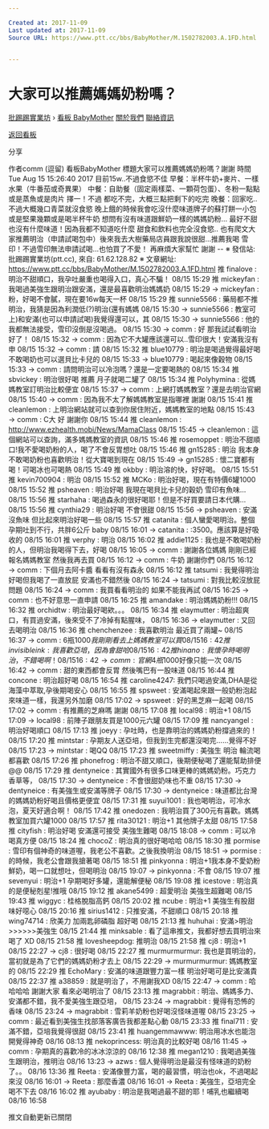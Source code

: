 ```yaml
---

Created at: 2017-11-09
Last updated at: 2017-11-09
Source URL: https://www.ptt.cc/bbs/BabyMother/M.1502782003.A.1FD.html


---
```


# 大家可以推薦媽媽奶粉嗎？


[批踢踢實業坊](https://www.ptt.cc/) › [看板 BabyMother](https://www.ptt.cc/bbs/BabyMother/index.html) [關於我們](https://www.ptt.cc/about.html) [聯絡資訊](https://www.ptt.cc/contact.html)

[返回看板](https://www.ptt.cc/bbs/BabyMother/index.html)

分享

作者comm (逗留)
看板BabyMother
標題大家可以推薦媽媽奶粉嗎？謝謝
時間Tue Aug 15 15:26:40 2017
目前15w..不過食慾不佳 早餐：半杯牛奶+麥片、一樣水果（牛番茄或奇異果） 中餐：自助餐（固定兩樣菜、一顆荷包蛋）、冬粉一點點或是蒸魚或是肉片 擇一！不過 都吃不完，大概三點把剩下的吃完 晚餐：回家吃..不過大概幾口青菜就沒食慾 晚上餓的時候我會吃沒什麼味道牌子的蘇打餅一小包或是堅果幾顆或是喝半杯牛奶 想問有沒有味道跟鮮奶一樣的媽媽奶粉... 最好不甜也沒有什麼味道！因為我都不知道吃什麼 甜食和飲料也完全沒食慾.. 也有爬文大家推薦明治（申請試喝包中）後來我去大樹藥局店員跟我說很甜...推薦我喝 雪印！不過雪印無法申請試喝...也怕買了不愛！ 再麻煩大家幫忙 謝謝 -- ※ 發信站: 批踢踢實業坊(ptt.cc), 來自: 61.62.128.82 ※ 文章網址: <https://www.ptt.cc/bbs/BabyMother/M.1502782003.A.1FD.html>
推 finalove : 明治不甜順口，我孕吐嚴重也喝得入口，真心不騙！ 08/15 15:29
推 mickeyfan : 我喝過美強生跟明治跟安滿，還是最喜歡明治媽媽奶 08/15 15:29
→ mickeyfan : 粉，好喝不會膩，現在要16w每天一杯 08/15 15:29
推 sunnie5566 : 藥局都不推明治，我猜是因為利潤低(?)明治(還有媽媽 08/15 15:30
→ sunnie5566 : 教室可上)和安滿(也可以申請試喝)我覺得還可以，其 08/15 15:30
→ sunnie5566 : 他的我都無法接受，雪印沒倒是沒喝過。 08/15 15:30
→ comm : 好 那我試試看明治好了！ 08/15 15:32
→ comm : 因為它不大罐應該還可以..雪印很大！安滿我沒有申 08/15 15:32
→ comm : 請 08/15 15:32
推 blue10779 : 明治是喝過覺得最好喝 不敢喝奶也可以選貝比卡兒的 08/15 15:33
→ blue10779 : 喝起來像穀物 08/15 15:33
→ comm : 請問明治可以冷泡嗎？還是一定要喝熱的 08/15 15:34
推 sbvickey : 明治很好喝 推薦 月子就喝二罐了 08/15 15:34
推 Polyhymina : 從媽媽教室訂明治比較便宜 08/15 15:37
→ comm : 上網打媽媽教室？還是去明治官網 08/15 15:40
→ comm : 因為我不太了解媽媽教室是指哪裡 謝謝 08/15 15:41
推 cleanlemon : 上明治網站就可以查到你居住附近，媽媽教室的地點 08/15 15:43
→ comm : C大 好 謝謝你 08/15 15:44
推 cleanlemon : <http://www.ezhealth.mobi/News/MamaClass> 08/15 15:45
→ cleanlemon : 這個網站可以查詢，滿多媽媽教室的資訊 08/15 15:46
推 rosemoppet : 明治不甜順口!我不愛喝奶粉的人，喝了不會反胃想吐 08/15 15:46
推 gn15285 : 明治 我本身不敢喝奶粉也喜歡明治！從大寶喝到現在 08/15 15:49
→ gn15285 : 懷二寶都有喝！可喝冰也可喝熱 08/15 15:49
推 okbby : 明治溶的快，好好喝。 08/15 15:51
推 kevin700904 : 明治 08/15 15:52
推 MCKo : 明治好喝，現在有特價6罐1000 08/15 15:52
推 psheaven : 明治好喝 我現在喝貝比卡兒的穀奶 雪印有魚味... 08/15 15:56
推 starhaha : 喝過森永的很好喝耶！但是不好買要請日本代購... 08/15 15:56
推 cynthia29 : 明治好喝 不會很甜 08/15 15:56
→ psheaven : 安滿沒魚味 但比起來明治好喝一些 08/15 15:57
推 catanita : 個人蠻愛喝明治。整個孕期吐到不行，共胖6公斤 baby 08/15 16:01
→ catanita : :3500。應該算是好吸收的 08/15 16:01
推 verphy : 明治 08/15 16:02
推 addie1125 : 我也是不敢喝奶粉的人，但明治我喝得下去，好喝 08/15 16:05
→ comm : 謝謝各位媽媽 剛剛已經報名媽媽教室 然後我再去買 08/15 16:12
→ comm : 牛奶 謝謝你們 08/15 16:12
→ comm : 下個月去阿卡醬 看看有沒有森永 08/15 16:12
推 tatsumi : 我覺得明治好喝但我喝了一直放屁 安滿也不錯然後 08/15 16:24
→ tatsumi : 對我比較沒放屁問題 08/15 16:24
→ comm : 我買看看明治的 如果不能我再試 08/15 16:25
→ comm : 也不好意思一直申請 08/15 16:25
推 amandake : 明治媽媽奶粉!!! 08/15 16:32
推 orchidtw : 明治最好喝欸。。。 08/15 16:34
推 elaymutter : 明治超爽口，有買過安滿，後來受不了冷掉有點腥味， 08/15 16:36
→ elaymutter : 又回去喝明治 08/15 16:36
推 chenchenzee : 我喜歡明治 最近買了兩罐~ 08/15 16:37
→ comm : 6瓶$1000我剛剛看去上媽媽教室可以買 08/15 16:42
推 invisibleink: 我喜歡亞培，因為會甜哈 08/15 16:42
推 hinano : 我懷孕時喝明治，不錯喝啊！ 08/15 16:42
→ comm : 官網4瓶$1000好像只能一次 08/15 16:42
→ comm : 甜的東西都會反胃 然後嘴巴有一股味道 08/15 16:44
推 concone : 明治超好喝 08/15 16:54
推 caroline4247: 我們只喝過安滿,DHA是從海藻中萃取,孕後期喝安心 08/15 16:55
推 spsweet : 安滿喝起來跟一般奶粉泡起來味道一樣，我還另外加磨 08/15 17:02
→ spsweet : 好的黑芝麻一起喝 08/15 17:02
→ comm : 有推薦的芝麻嗎 謝謝 08/15 17:08
推 local98 : 明治+1 08/15 17:09
→ local98 : 前陣子跟朋友買是1000元六罐 08/15 17:09
推 nancyangel : 明治好喝順口 08/15 17:13
推 joeyy : 孕吐時，也是靠明治的媽媽奶粉撐過來的！ 08/15 17:20
推 mintstar : 孕期友人送亞培，但我到生完都還沒喝完……覺得不好 08/15 17:23
→ mintstar : 喝QQ 08/15 17:23
推 sweetmiffy : 美強生 明治 輪流喝 都喜歡 08/15 17:26
推 phonefrog : 明治不甜又順口，後期便秘喝了還能幫助排便@@ 08/15 17:29
推 dentyneice : 其實國外有很多口味更棒的媽媽奶粉。巧克力香草等， 08/15 17:30
→ dentyneice : 不會很甜奶味也不重 08/15 17:30
→ dentyneice : 有美強生或安滿等牌子 08/15 17:30
→ dentyneice : 味道都比台灣的媽媽奶粉好喝且價格更便宜 08/15 17:31
推 suyui1001 : 我也喝明治，可冷水泡，夏天好適合啊！ 08/15 17:42
推 onedozen : 我明治買了300元有喜歡。媽媽教室加買六罐1000 08/15 17:57
推 rita30121 : 明治+1 其他牌子太甜 08/15 17:58
推 cityfish : 明治好喝 安滿還可接受 美強生難喝 08/15 18:08
→ comm : 可以冷喝真方便 08/15 18:24
推 chocoZ : 明治真的很好喝哈哈 08/15 18:30
推 pormise : 雪印有個神奇的味道喔，我老公不喜歡。之後我換明治 08/15 18:51
→ pormise : 的時候，我老公會跟我搶著喝 08/15 18:51
推 pinkyonna : 明治+1我本身不愛奶粉鮮奶，喝一口就想吐，但喝明治 08/15 19:07
→ pinkyonna : 不會 08/15 19:07
推 sevenyui : 明治+1 孕期喝好多罐，還能解便秘 08/15 19:08
推 icestove : 明治真的是便秘剋星!推哦 08/15 19:12
推 akane5499 : 超愛明治 美強生超難喝 08/15 19:43
推 wiggyc : 桂格脫脂高鈣 08/15 20:02
推 ncube : 明治+1 美強生有股甜味好噁心 08/15 20:16
推 sirius1412 : 只推安滿，不甜順口 08/15 20:18
推 wing74714 : 欣美力 加兩匙卵磷脂 超好喝 08/15 21:13
推 huhuhai : 安滿>明治>>>>>>美強生 08/15 21:44
推 minksable : 看了這串推文，我都好想去買明治來喝了 XD 08/15 21:58
推 lovesheepdog: 推明治 08/15 21:58
推 cj8 : 明治+1 08/15 22:27
→ cj8 : 很好喝 08/15 22:27
推 murmurmurmur: 我也是買明治的，當初就是為了它們的媽媽奶粉才去上 08/15 22:29
→ murmurmurmur: 媽媽教室的 08/15 22:29
推 EchoMary : 安滿的味道跟豐力富一樣 明治好喝可是比安滿貴 08/15 22:37
推 a38859 : 就是明治了，不用謝我XD 08/15 22:47
→ comm : 哈哈哈哈 謝謝大家 看來必喝明治了 08/15 23:13
推 magrabbit : 明治、媽媽多力、安滿都不錯，我不愛美強生跟亞培， 08/15 23:24
→ magrabbit : 覺得有恐怖的香味 08/15 23:24
→ magrabbit : 雪莉羊奶粉也好喝沒怪味道喔 08/15 23:25
→ comm : 最近看到美強生找部落客廣告我都差點心動 08/15 23:33
推 final711 : 安滿不錯，亞培我覺得很甜 08/15 23:41
推 huangemmawww: 明治用冰水也能泡開覺得神奇 08/16 08:13
推 nekoprincess: 明治真的比較好喝 08/16 11:45
→ comm : 孕期真的喜歡冷的冰冰涼涼的 08/16 12:38
推 megan1210 : 我喝過美強生跟明治，推明治 08/16 13:23
→ azws : 個人覺得明治是最沒有怪味道的奶粉了。。 08/16 13:36
推 Reeta : 安滿像豐力富，喝的最習慣，明治也ok，不過喝起來沒 08/16 16:01
→ Reeta : 那麼香濃 08/16 16:01
→ Reeta : 美強生，亞培完全喝不下去 08/16 16:02
推 ayubaby : 明治是我喝過最不甜的耶！哺乳也繼續喝 08/16 16:58

推文自動更新已關閉

